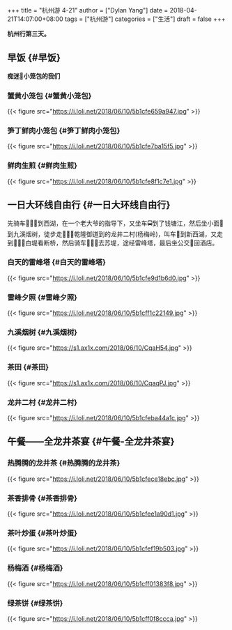 +++
title = "杭州游 4-21"
author = ["Dylan Yang"]
date = 2018-04-21T14:07:00+08:00
tags = ["杭州游"]
categories = ["生活"]
draft = false
+++

**杭州行第三天。**


## 早饭 {#早饭}

**痴迷💓小笼包的我们**


### 蟹黄小笼包 {#蟹黄小笼包}

{{< figure src="https://i.loli.net/2018/06/10/5b1cfe659a947.jpg" >}}


### 笋丁鲜肉小笼包 {#笋丁鲜肉小笼包}

{{< figure src="https://i.loli.net/2018/06/10/5b1cfe7ba15f5.jpg" >}}


### 鲜肉生煎 {#鲜肉生煎}

{{< figure src="https://i.loli.net/2018/06/10/5b1cfe8f1c7e1.jpg" >}}


## 一日大环线自由行 {#一日大环线自由行}

先骑车🚴🏻‍♂️到西湖，在一个老大爷的指导下，又坐车🚍到了钱塘江，然后坐小面🚐到九溪烟树，徒步走🚶🏻‍♂️乾隆御道到的龙井二村(杨梅岭)，叫车🚗到新西湖，又走到🚶🏻‍♀️白堤看断桥，然后骑车🚴🏻‍♀️去苏堤，途经雷峰塔，最后坐公交🚎回酒店。


### 白天的雷峰塔 {#白天的雷峰塔}

{{< figure src="https://i.loli.net/2018/06/10/5b1cfe9d1b6d0.jpg" >}}


### 雷峰夕照 {#雷峰夕照}

{{< figure src="https://i.loli.net/2018/06/10/5b1cff1c22149.jpg" >}}


### 九溪烟树 {#九溪烟树}

{{< figure src="https://s1.ax1x.com/2018/06/10/CqaH54.jpg" >}}


### 茶田 {#茶田}

{{< figure src="https://s1.ax1x.com/2018/06/10/CqaqPJ.jpg" >}}


### 龙井二村 {#龙井二村}

{{< figure src="https://i.loli.net/2018/06/10/5b1cfeba44a1c.jpg" >}}


## 午餐——全龙井茶宴 {#午餐-全龙井茶宴}


### 热腾腾的龙井茶 {#热腾腾的龙井茶}

{{< figure src="https://i.loli.net/2018/06/10/5b1cfece18ebc.jpg" >}}


### 茶香排骨 {#茶香排骨}

{{< figure src="https://i.loli.net/2018/06/10/5b1cfee1a90d1.jpg" >}}


### 茶叶炒蛋 {#茶叶炒蛋}

{{< figure src="https://i.loli.net/2018/06/10/5b1cfef19b503.jpg" >}}


### 杨梅酒 {#杨梅酒}

{{< figure src="https://i.loli.net/2018/06/10/5b1cff01383f8.jpg" >}}


### 绿茶饼 {#绿茶饼}

{{< figure src="https://i.loli.net/2018/06/10/5b1cff0f8ccca.jpg" >}}
